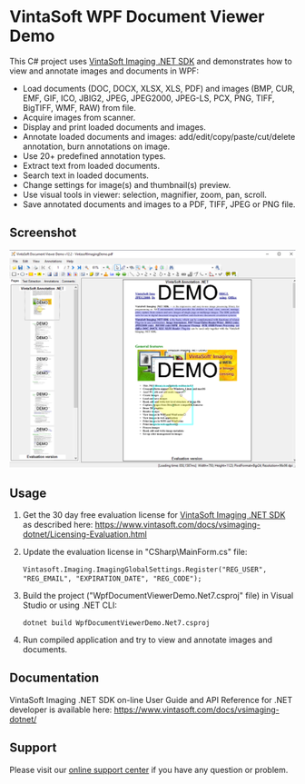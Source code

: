 # VintaSoft WPF Document Viewer Demo

This C# project uses <a href="https://www.vintasoft.com/vsimaging-dotnet-index.html">VintaSoft Imaging .NET SDK</a> and demonstrates how to view and annotate images and documents in WPF:
* Load documents (DOC, DOCX, XLSX, XLS, PDF) and images (BMP, CUR, EMF, GIF, ICO, JBIG2, JPEG, JPEG2000, JPEG-LS, PCX, PNG, TIFF, BigTIFF, WMF, RAW) from file.
* Acquire images from scanner.
* Display and print loaded documents and images.
* Annotate loaded documents and images: add/edit/copy/paste/cut/delete annotation, burn annotations on image.
* Use 20+ predefined annotation types.
* Extract text from loaded documents.
* Search text in loaded documents.
* Change settings for image(s) and thumbnail(s) preview.
* Use visual tools in viewer: selection, magnifier, zoom, pan, scroll.
* Save annotated documents and images to a PDF, TIFF, JPEG or PNG file.


## Screenshot
<img src="vintasoft-wpf-document-viewer-demo.png" alt="VintaSoft WPF Document Viewer Demo">


## Usage
1. Get the 30 day free evaluation license for <a href="https://www.vintasoft.com/vsimaging-dotnet-index.html" target="_blank">VintaSoft Imaging .NET SDK</a> as described here: <a href="https://www.vintasoft.com/docs/vsimaging-dotnet/Licensing-Evaluation.html" target="_blank">https://www.vintasoft.com/docs/vsimaging-dotnet/Licensing-Evaluation.html</a>

2. Update the evaluation license in "CSharp\MainForm.cs" file:
   ```
   Vintasoft.Imaging.ImagingGlobalSettings.Register("REG_USER", "REG_EMAIL", "EXPIRATION_DATE", "REG_CODE");
   ```

3. Build the project ("WpfDocumentViewerDemo.Net7.csproj" file) in Visual Studio or using .NET CLI:
   ```
   dotnet build WpfDocumentViewerDemo.Net7.csproj
   ```

4. Run compiled application and try to view and annotate images and documents.


## Documentation
VintaSoft Imaging .NET SDK on-line User Guide and API Reference for .NET developer is available here: https://www.vintasoft.com/docs/vsimaging-dotnet/


## Support
Please visit our <a href="https://myaccount.vintasoft.com/">online support center</a> if you have any question or problem.
